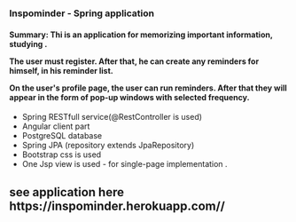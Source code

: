 <h3>
Inspominder - Spring application 
</h3>
<h4>
<bold>Summary:</bold>
Thi is an application for memorizing important information, studying .
<p>
The user must register.  After that, he can create any reminders for himself, in his reminder list.
 </p>
 <p>
On the user's profile page, the user can run reminders. After that they will appear in the form of pop-up windows with selected frequency.</p>
</h4>

<ul>
<li> Spring RESTfull service(@RestController is used) </li>
<li> Angular client part</li>
<li> PostgreSQL database</li>
<li> Spring JPA (repository extends JpaRepository)</li>
<li> Bootstrap css is used</li>
<li> One Jsp view is used - for single-page implementation .  </li>
</ul>

<h2> see application here https://inspominder.herokuapp.com// </h2>